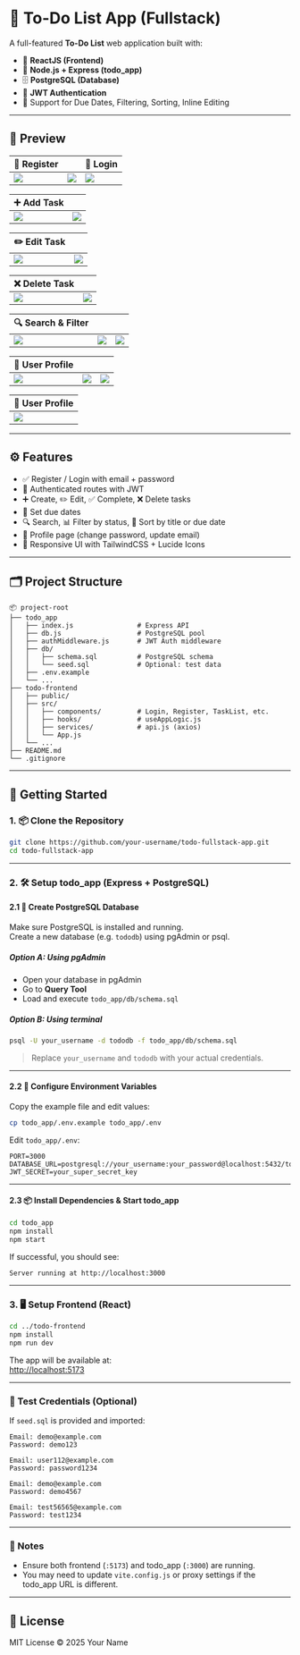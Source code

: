 # 📝 To-Do List App (Fullstack)

A full-featured **To-Do List** web application built with:

- 🧠 **ReactJS (Frontend)**
- 🚀 **Node.js + Express (todo_app)**
- 🗄️ **PostgreSQL (Database)**
- 🔐 **JWT Authentication**
- 📆 Support for Due Dates, Filtering, Sorting, Inline Editing

---

## 📸 Preview

| 📝 Register | | 🔐 Login |
|------------------------|--|--|
| ![](./Project_Preview/Register.png) | ![](./Project_Preview/Register_success.png) | ![](./Project_Preview/Login.png) |

| ➕ Add Task | |
|-------------|--|
| ![](./Project_Preview/Add_1.png) | ![](./Project_Preview/Add_2.png) |

| ✏️ Edit Task | |
|--------------|--|
| ![](./Project_Preview/Edit_1.png) | ![](./Project_Preview/Edit_2.png) |

| ❌ Delete Task | |
|----------------|--|
| ![](./Project_Preview/Delete_1.png) | ![](./Project_Preview/Delete_2.png) |

| 🔍 Search & Filter | | |
|--------------------|--|--|
| ![](./Project_Preview/Search.png) | ![](./Project_Preview/Filter_Complete.png) | ![](./Project_Preview/Filter_Not_Complete.png) |

| 👤 User Profile | | |
|-----------------|--|--|
| ![](./Project_Preview/User_1.png) | ![](./Project_Preview/User_2.png) | ![](./Project_Preview/User_3.png) |

| 👤 User Profile |
|-----------------|
| ![](./Project_Preview/Profile.png) |

---

## ⚙️ Features

- ✅ Register / Login with email + password  
- 🔐 Authenticated routes with JWT  
- ➕ Create, ✏️ Edit, ✅ Complete, ❌ Delete tasks  
- 📅 Set due dates  
- 🔍 Search, 📊 Filter by status, 📂 Sort by title or due date  
- 👤 Profile page (change password, update email)  
- 🎨 Responsive UI with TailwindCSS + Lucide Icons  

---

## 🗂️ Project Structure

```
📦 project-root
├── todo_app
│   ├── index.js                # Express API
│   ├── db.js                   # PostgreSQL pool
│   ├── authMiddleware.js       # JWT Auth middleware
│   ├── db/
│   │   ├── schema.sql          # PostgreSQL schema
│   │   └── seed.sql            # Optional: test data
│   ├── .env.example
│   └── ...
├── todo-frontend
│   ├── public/
│   ├── src/
│   │   ├── components/         # Login, Register, TaskList, etc.
│   │   ├── hooks/              # useAppLogic.js
│   │   ├── services/           # api.js (axios)
│   │   └── App.js
│   └── ...
├── README.md
└── .gitignore
```

---

## 🚀 Getting Started

### 1. 📦 Clone the Repository

```bash
git clone https://github.com/your-username/todo-fullstack-app.git
cd todo-fullstack-app
```

---

### 2. 🛠️ Setup todo_app (Express + PostgreSQL)

#### 2.1 🧱 Create PostgreSQL Database

Make sure PostgreSQL is installed and running.  
Create a new database (e.g. `tododb`) using pgAdmin or psql.

##### Option A: Using pgAdmin

- Open your database in pgAdmin  
- Go to **Query Tool**  
- Load and execute `todo_app/db/schema.sql`  

##### Option B: Using terminal

```bash
psql -U your_username -d tododb -f todo_app/db/schema.sql
```

> Replace `your_username` and `tododb` with your actual credentials.

---

#### 2.2 🔐 Configure Environment Variables

Copy the example file and edit values:

```bash
cp todo_app/.env.example todo_app/.env
```

Edit `todo_app/.env`:

```env
PORT=3000
DATABASE_URL=postgresql://your_username:your_password@localhost:5432/tododb
JWT_SECRET=your_super_secret_key
```

---

#### 2.3 📦 Install Dependencies & Start todo_app

```bash
cd todo_app
npm install
npm start
```

If successful, you should see:

```
Server running at http://localhost:3000
```

---

### 3. 🖥️ Setup Frontend (React)

```bash
cd ../todo-frontend
npm install
npm run dev
```

The app will be available at:  
[http://localhost:5173](http://localhost:5173)

---

### 🧪 Test Credentials (Optional)

If `seed.sql` is provided and imported:

```
Email: demo@example.com  
Password: demo123

Email: user112@example.com	
Password: password1234

Email: demo@example.com	
Password: demo4567

Email: test56565@example.com
Password: test1234
```

---

### 📌 Notes

- Ensure both frontend (`:5173`) and todo_app (`:3000`) are running.
- You may need to update `vite.config.js` or proxy settings if the todo_app URL is different.

---

## 📄 License

MIT License © 2025 Your Name
